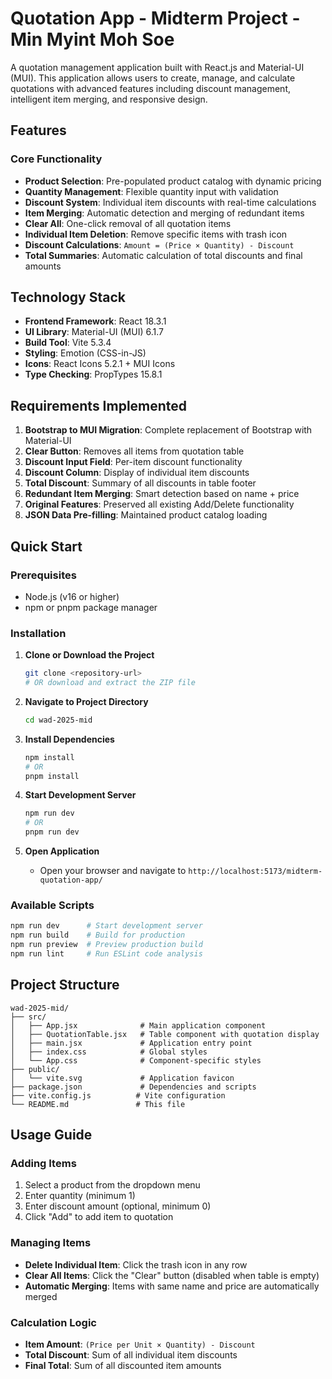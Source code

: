 # Quotation App - Midterm Project - Min Myint Moh Soe

A quotation management application built with React.js and Material-UI (MUI). This application allows users to create, manage, and calculate quotations with advanced features including discount management, intelligent item merging, and responsive design.

## Features

### Core Functionality
- **Product Selection**: Pre-populated product catalog with dynamic pricing
- **Quantity Management**: Flexible quantity input with validation
- **Discount System**: Individual item discounts with real-time calculations
- **Item Merging**: Automatic detection and merging of redundant items
- **Clear All**: One-click removal of all quotation items
- **Individual Item Deletion**: Remove specific items with trash icon
- **Discount Calculations**: `Amount = (Price × Quantity) - Discount`
- **Total Summaries**: Automatic calculation of total discounts and final amounts

## Technology Stack

- **Frontend Framework**: React 18.3.1
- **UI Library**: Material-UI (MUI) 6.1.7
- **Build Tool**: Vite 5.3.4
- **Styling**: Emotion (CSS-in-JS)
- **Icons**: React Icons 5.2.1 + MUI Icons
- **Type Checking**: PropTypes 15.8.1

##  Requirements Implemented

1. **Bootstrap to MUI Migration**: Complete replacement of Bootstrap with Material-UI
2. **Clear Button**: Removes all items from quotation table
3. **Discount Input Field**: Per-item discount functionality
4. **Discount Column**: Display of individual item discounts
5. **Total Discount**: Summary of all discounts in table footer
6. **Redundant Item Merging**: Smart detection based on name + price
7. **Original Features**: Preserved all existing Add/Delete functionality
8. **JSON Data Pre-filling**: Maintained product catalog loading

## Quick Start

### Prerequisites
- Node.js (v16 or higher)
- npm or pnpm package manager

### Installation

1. **Clone or Download the Project**
   ```bash
   git clone <repository-url>
   # OR download and extract the ZIP file
   ```

2. **Navigate to Project Directory**
   ```bash
   cd wad-2025-mid
   ```

3. **Install Dependencies**
   ```bash
   npm install
   # OR
   pnpm install
   ```

4. **Start Development Server**
   ```bash
   npm run dev
   # OR
   pnpm run dev
   ```

5. **Open Application**
   - Open your browser and navigate to `http://localhost:5173/midterm-quotation-app/`

### Available Scripts

```bash
npm run dev      # Start development server
npm run build    # Build for production
npm run preview  # Preview production build
npm run lint     # Run ESLint code analysis
```

## Project Structure

```
wad-2025-mid/
├── src/
│   ├── App.jsx              # Main application component
│   ├── QuotationTable.jsx   # Table component with quotation display
│   ├── main.jsx             # Application entry point
│   ├── index.css            # Global styles
│   └── App.css              # Component-specific styles
├── public/
│   └── vite.svg             # Application favicon
├── package.json             # Dependencies and scripts
├── vite.config.js          # Vite configuration
└── README.md               # This file
```

## Usage Guide

### Adding Items
1. Select a product from the dropdown menu
2. Enter quantity (minimum 1)
3. Enter discount amount (optional, minimum 0)
4. Click "Add" to add item to quotation

### Managing Items
- **Delete Individual Item**: Click the trash icon in any row
- **Clear All Items**: Click the "Clear" button (disabled when table is empty)
- **Automatic Merging**: Items with same name and price are automatically merged

### Calculation Logic
- **Item Amount**: `(Price per Unit × Quantity) - Discount`
- **Total Discount**: Sum of all individual item discounts
- **Final Total**: Sum of all discounted item amounts

